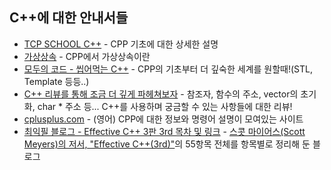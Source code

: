 ## C++에 대한 안내서들

* [TCP SCHOOL C++](http://tcpschool.com/cpp/intro) - CPP 기초에 대한 상세한 설명
* [가상상속](https://jerryjerryjerry.tistory.com/12) - CPP에서 가상상속이란
* [모두의 코드 - 씹어먹는 C++](https://modoocode.com/135) - CPP의 기초부터 더 깊숙한 세계를 원할때!(STL, Template 등등..)
* [C++ 리뷰를 통해 조금 더 깊게 파헤쳐보자](https://www.notion.so/bigpel66/C-0f983904f11d480b85e64f6ae35b892b) - 참조자, 함수의 주소, vector의 초기화, char * 주소 등... C++를 사용하며 궁금할 수 있는 사항들에 대한 리뷰!
* [cplusplus.com](http://www.cplusplus.com) - (영어) CPP에 대한 정보와 명령어 설명이 모여있는 사이트
* [최익필 블로그 - Effective C++ 3판 3rd 목차 및 링크](https://www.ikpil.com/521?category=177570) - [스콧 마이어스(Scott Meyers)의 저서, "Effective C++(3rd)"](https://www.aladin.co.kr/shop/wproduct.aspx?ItemId=58951705)의 55항목 전체를 항목별로 정리해 둔 블로그
